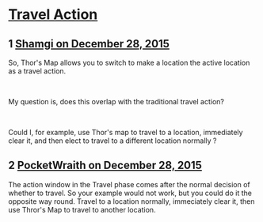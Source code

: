 # [Travel Action](https://community.fantasyflightgames.com/topic/196985-travel-action/)

## 1 [Shamgi on December 28, 2015](https://community.fantasyflightgames.com/topic/196985-travel-action/?do=findComment&comment=1958111)

So, Thor's Map allows you to switch to make a location the active location as a travel action.

 

My question is, does this overlap with the traditional travel action?

 

Could I, for example, use Thor's map to travel to a location, immediately clear it, and then elect to travel to a different location normally ?

## 2 [PocketWraith on December 28, 2015](https://community.fantasyflightgames.com/topic/196985-travel-action/?do=findComment&comment=1958118)

The action window in the Travel phase comes after the normal decision of whether to travel. So your example would not work, but you could do it the opposite way round. Travel to a location normally, immeciately clear it, then use Thror's Map to travel to another location.

